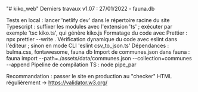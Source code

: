 "# kiko_web"
Derniers travaux v1.07 : 27/01/2022 - fauna.db

Tests en local : lancer 'netlify dev' dans le répertoire racine du site
Typescript : suffixer les modules avec l'extension 'ts' ; exécuter par exemple 'tsc kiko.ts', qui génère kiko.js
Formatage du code avec Prettier : npx prettier --write .
Vérification dynamique du code avec eslint dans l'éditeur ; sinon en mode CLI 'eslint csv_to_json.ts'
Dépendances : bulma.css, fontawesome, fauna db
Import de communes.json dans fauna : fauna import --path=./assets/data/communes.json --collection=communes --append
Pipeline de compilation TS : node pipe_par

Recommandation : passer le site en production au "checker" HTML régulièrement -> https://validator.w3.org/
